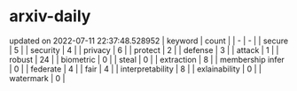 # arxiv-daily
updated on 2022-07-11 22:37:48.528952
| keyword | count |
| - | - |
| secure | 5 |
| security | 4 |
| privacy | 6 |
| protect | 2 |
| defense | 3 |
| attack | 1 |
| robust | 24 |
| biometric | 0 |
| steal | 0 |
| extraction | 8 |
| membership infer | 0 |
| federate | 4 |
| fair | 4 |
| interpretability | 8 |
| exlainability | 0 |
| watermark | 0 |
